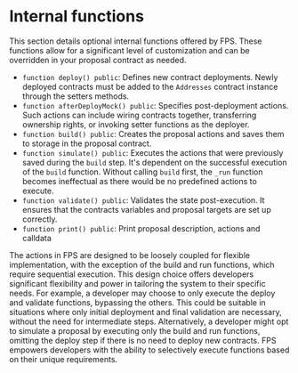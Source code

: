 # Internal functions

This section details optional internal functions offered by FPS. These functions
allow for a significant level of customization and can be overridden in your
proposal contract as needed.

-   `function deploy() public`: Defines new contract deployments. Newly deployed contracts must be added to the `Addresses` contract instance through the setters methods.
-   `function afterDeployMock() public`: Specifies post-deployment actions. Such actions can include wiring contracts together, transferring ownership rights, or invoking setter functions as the deployer.
-   `function build() public`: Creates the proposal actions and saves them to storage in the proposal contract.
-   `function simulate() public`: Executes the actions that were previously saved during the `build` step. It's dependent on the successful execution of the `build` function. Without calling `build` first, the `_run` function becomes ineffectual as there would be no predefined actions to execute.
-   `function validate() public`: Validates the state post-execution. It ensures that the contracts variables and proposal targets are set up correctly.
-   `function print() public`: Print proposal description, actions and calldata

The actions in FPS are designed to be loosely coupled for flexible
implementation, with the exception of the build and run functions, which require
sequential execution. This design choice offers developers significant
flexibility and power in tailoring the system to their specific needs. For
example, a developer may choose to only execute the deploy and validate
functions, bypassing the others. This could be suitable in situations where only
initial deployment and final validation are necessary, without the need for
intermediate steps. Alternatively, a developer might opt to simulate a proposal
by executing only the build and run functions, omitting the deploy step if there
is no need to deploy new contracts. FPS empowers developers
with the ability to selectively execute functions based on their unique
requirements.
